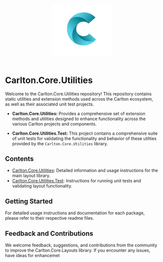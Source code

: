 
<div align="center">
    <img src="../../images/CarltonLogo.png" alt="Carlton Logo" width="200" />
</div>
</br>

# Carlton.Core.Utilities

Welcome to the Carlton.Core.Utilities repository! This repository contains static utilities and extension methods used across the Carlton ecosystem, as well as their associated unit test projects.

- **Carlton.Core.Utilities:** Provides a comprehensive set of extension methods and utilities designed to enhance functionality across the various Carlton projects and components.

- **Carlton.Core.Utilities.Test:** This project contains a comprehensive suite of unit tests for validating the functionality and behavior of these utilties provided by the `Carlton.Core.Utilities` library.

## Contents

- [Carlton.Core.Utilities](./Carlton.Core.Utilities/README.md): Detailed information and usage instructions for the main layout library.
- [Carlton.Core.Utilities.Test](./Carlton.Core.Utilities.Tests/README.md): Instructions for running unit tests and validating layout functionality.

## Getting Started

For detailed usage instructions and documentation for each package, please refer to their respective readme files.

## Feedback and Contributions

We welcome feedback, suggestions, and contributions from the community to improve the Carlton.Core.Layouts library. If you encounter any issues, have ideas for enhancemet
